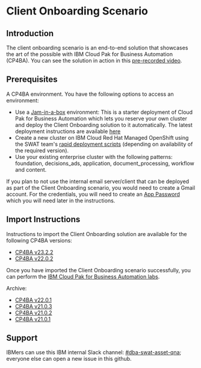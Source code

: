 # Client Onboarding Scenario

## Introduction

The client onboarding scenario is an end-to-end solution that showcases the art of the possible with IBM Cloud Pak for Business Automation (CP4BA). You can see the solution in action in this [pre-recorded video](http://ibm.biz/cp4ba-overview-video).

## Prerequisites

A CP4BA environment. You have the following options to access an environment:
- Use a [Jam-in-a-box](https://techzone.ibm.com/collection/jam-in-a-box-for-business-automation) environment: This is a starter deployment of Cloud Pak for Business Automation which lets you reserve your own cluster and deploy the Client Onboarding solution to it automatically. The latest deployment instructions are available [here](https://github.com/Munafuddin/cp4ba-client-onboarding-scenario/blob/main/23.2.2/DeployingClientOnboarding2301.md)
- Create a new cluster on IBM Cloud Red Hat Managed OpenShift using the SWAT team's [rapid deployment scripts](https://github.com/IBM/cp4ba-rapid-deployment) (depending on availability of the required version).
- Use your existing enterprise cluster with the following patterns: foundation, decisions_ads, application, document_processing, workflow and content.

If you plan to not use the internal email server/client that can be deployed as part of the Client Onboarding scenario, you would need to create a Gmail account. For the credentials, you will need to create an [App Password](https://support.google.com/accounts/answer/185833?hl=en) which you will need later in the instructions.

## Import Instructions

Instructions to import the Client Onboarding solution are available for the following CP4BA versions:

- [CP4BA v23.2.2](https://github.com/Munafuddin/cp4ba-client-onboarding-scenario/blob/main/23.2.2/DeployingClientOnboarding2301.md)
- [CP4BA v22.0.2](https://github.com/Munafuddin/cp4ba-client-onboarding-scenario/blob/main/22.0.2/DeployingClientOnboarding2202.md)

Once you have imported the Client Onboarding scenario successfully, you can perform the [IBM Cloud Pak for Business Automation labs](https://github.com/IBM/cp4ba-labs).



Archive:

- [CP4BA v22.0.1](/22.0.1)
- [CP4BA v21.0.3](/21.0.3)
- [CP4BA v21.0.2](/21.0.2)
- [CP4BA v21.0.1](/21.0.1)

## Support

IBMers can use this IBM internal Slack channel: [#dba-swat-asset-qna](**https://ibm-cloud.slack.com/archives/C026TD1SGCA**); everyone else can open a new issue in this github. 



